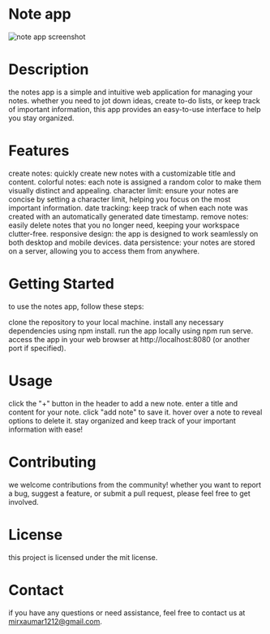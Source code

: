 # Note app

![note app screenshot](https://github.com/omarxkhalid/noteapp/assets/146068209/142aee19-160b-40c7-8578-92bb0bc1ca83)
# Description
the notes app is a simple and intuitive web application for managing your notes. whether you need to jot down ideas, create to-do lists, or keep track of important information, this app provides an easy-to-use interface to help you stay organized.

# Features
create notes: quickly create new notes with a customizable title and content.
colorful notes: each note is assigned a random color to make them visually distinct and appealing.
character limit: ensure your notes are concise by setting a character limit, helping you focus on the most important information.
date tracking: keep track of when each note was created with an automatically generated date timestamp.
remove notes: easily delete notes that you no longer need, keeping your workspace clutter-free.
responsive design: the app is designed to work seamlessly on both desktop and mobile devices.
data persistence: your notes are stored on a server, allowing you to access them from anywhere.

# Getting Started
to use the notes app, follow these steps:

clone the repository to your local machine.
install any necessary dependencies using npm install.
run the app locally using npm run serve.
access the app in your web browser at http://localhost:8080 (or another port if specified).

# Usage
click the "+" button in the header to add a new note.
enter a title and content for your note.
click "add note" to save it.
hover over a note to reveal options to delete it.
stay organized and keep track of your important information with ease!

# Contributing
we welcome contributions from the community! whether you want to report a bug, suggest a feature, or submit a pull request, please feel free to get involved.

# License
this project is licensed under the mit license.

# Contact
if you have any questions or need assistance, feel free to contact us at mirxaumar1212@gmail.com.

